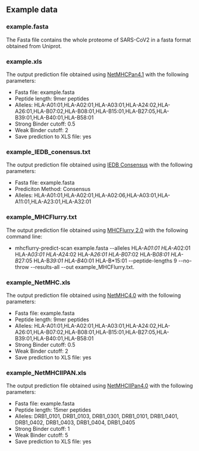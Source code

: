 ## Example data

### example.fasta
The Fasta file contains the whole proteome of SARS-CoV2 in a fasta format obtained from Uniprot.

### example.xls
The output prediction file obtained using [NetMHCPan4.1](https://services.healthtech.dtu.dk/service.php?NetMHCpan-4.1) with the following parameters:
* Fasta file: example.fasta
* Peptide length: 9mer peptides
* Alleles: HLA-A01:01,HLA-A02:01,HLA-A03:01,HLA-A24:02,HLA-A26:01,HLA-B07:02,HLA-B08:01,HLA-B15:01,HLA-B27:05,HLA-B39:01,HLA-B40:01,HLA-B58:01
* Strong Binder cutoff: 0.5
* Weak Binder cutoff: 2
* Save prediction to XLS file: yes

### example_IEDB_conensus.txt
The output prediction file obtained using [IEDB Consensus](http://tools.iedb.org/mhci/) with the following parameters:
* Fasta file: example.fasta
* Prediciton Method: Consensus
* Alleles: HLA-A01:01,HLA-A02:01,HLA-A02:06,HLA-A03:01,HLA-A11:01,HLA-A23:01,HLA-A32:01

### example_MHCFlurry.txt
The output prediction file obtained using [MHCFlurry 2.0](https://https://github.com/openvax/mhcflurry) with the following command line:
* mhcflurry-predict-scan example.fasta --alleles HLA-A*01:01 HLA-A*02:01 HLA-A*03:01 HLA-A*24:02 HLA-A*26:01 HLA-B*07:02 HLA-B*08:01 HLA-B*27:05 HLA-B*39:01 HLA-B*40:01 HLA-B*15:01 --peptide-lengths 9 --no-throw --results-all --out example_MHCFlurry.txt.

### example_NetMHC.xls
The output prediction file obtained using [NetMHC4.0](https://services.healthtech.dtu.dk/service.php?NetMHC-4.0) with the following parameters:
* Fasta file: example.fasta
* Peptide length: 9mer peptides
* Alleles: HLA-A01:01,HLA-A02:01,HLA-A03:01,HLA-A24:02,HLA-A26:01,HLA-B07:02,HLA-B08:01,HLA-B15:01,HLA-B27:05,HLA-B39:01,HLA-B40:01,HLA-B58:01
* Strong Binder cutoff: 0.5
* Weak Binder cutoff: 2
* Save prediction to XLS file: yes

### example_NetMHCIIPAN.xls
The output prediction file obtained using [NetMHCIIPan4.0](https://services.healthtech.dtu.dk/service.php?NetMHCIIpan-4.0) with the following parameters:
* Fasta file: example.fasta
* Peptide length: 15mer peptides
* Alleles: DRB1_0101, DRB1_0103, DRB1_0301, DRB1_0101,  DRB1_0401, DRB1_0402, DRB1_0403, DRB1_0404, DRB1_0405     
* Strong Binder cutoff: 1
* Weak Binder cutoff: 5
* Save prediction to XLS file: yes
